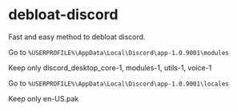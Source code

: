 # debloat-discord
Fast and easy method to debloat discord.

Go to `%USERPROFILE%\AppData\Local\Discord\app-1.0.9001\modules`

Keep only discord_desktop_core-1, modules-1, utils-1, voice-1

Go to `%USERPROFILE%\AppData\Local\Discord\app-1.0.9001\locales`

Keep only en-US.pak
